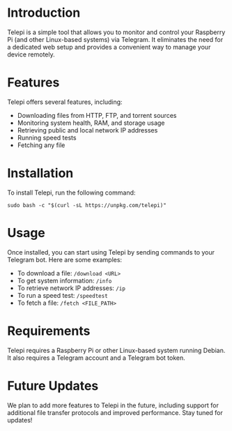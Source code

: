 # Introduction

Telepi is a simple tool that allows you to monitor and control your Raspberry Pi (and other Linux-based systems) via Telegram. It eliminates the need for a dedicated web setup and provides a convenient way to manage your device remotely.

# Features

Telepi offers several features, including:

- Downloading files from HTTP, FTP, and torrent sources
- Monitoring system health, RAM, and storage usage
- Retrieving public and local network IP addresses
- Running speed tests
- Fetching any file

# Installation

To install Telepi, run the following command:

```
sudo bash -c "$(curl -sL https://unpkg.com/telepi)"
```

# Usage

Once installed, you can start using Telepi by sending commands to your Telegram bot. Here are some examples:

- To download a file: `/download <URL>`
- To get system information: `/info`
- To retrieve network IP addresses: `/ip`
- To run a speed test: `/speedtest`
- To fetch a file: `/fetch <FILE_PATH>`

# Requirements

Telepi requires a Raspberry Pi or other Linux-based system running Debian. It also requires a Telegram account and a Telegram bot token.

# Future Updates

We plan to add more features to Telepi in the future, including support for additional file transfer protocols and improved performance. Stay tuned for updates!
